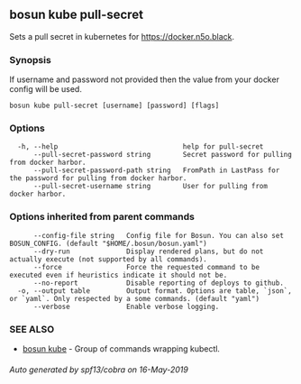 ## bosun kube pull-secret

Sets a pull secret in kubernetes for https://docker.n5o.black.

### Synopsis

If username and password not provided then the value from your docker config will be used.

```
bosun kube pull-secret [username] [password] [flags]
```

### Options

```
  -h, --help                               help for pull-secret
      --pull-secret-password string        Secret password for pulling from docker harbor.
      --pull-secret-password-path string   FromPath in LastPass for the password for pulling from docker harbor.
      --pull-secret-username string        User for pulling from docker harbor.
```

### Options inherited from parent commands

```
      --config-file string   Config file for Bosun. You can also set BOSUN_CONFIG. (default "$HOME/.bosun/bosun.yaml")
      --dry-run              Display rendered plans, but do not actually execute (not supported by all commands).
      --force                Force the requested command to be executed even if heuristics indicate it should not be.
      --no-report            Disable reporting of deploys to github.
  -o, --output table         Output format. Options are table, `json`, or `yaml`. Only respected by a some commands. (default "yaml")
      --verbose              Enable verbose logging.
```

### SEE ALSO

* [bosun kube](bosun_kube.md)	 - Group of commands wrapping kubectl.

###### Auto generated by spf13/cobra on 16-May-2019
